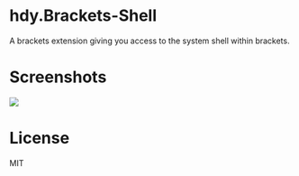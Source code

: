 hdy.Brackets-Shell
==================
A brackets extension giving you access to the system shell within brackets.

Screenshots
==========
![][screenshot]

License
=======
MIT

[screenshot]: https://raw.githubusercontent.com/johnhidey/hdy.resources/master/hdy.brackets-shell/images/Screenshot.PNG
